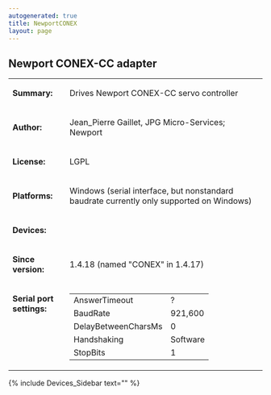 ```yaml
---
autogenerated: true
title: NewportCONEX
layout: page
---
```


## Newport CONEX-CC adapter

<table>

<tr>

<td markdown="1">

**Summary:**

</td>

<td markdown="1">

Drives Newport CONEX-CC servo controller

</td>

</tr>

<tr>

<td markdown="1">

**Author:**

</td>

<td markdown="1">

Jean\_Pierre Gaillet, JPG Micro-Services; Newport

</td>

</tr>

<tr>

<td markdown="1">

**License:**

</td>

<td markdown="1">

LGPL

</td>

</tr>

<tr>

<td markdown="1">

**Platforms:**

</td>

<td markdown="1">

Windows (serial interface, but nonstandard baudrate currently only
supported on Windows)

</td>

</tr>

<tr>

<td markdown="1">

**Devices:**

</td>

<td markdown="1">

</td>

</tr>

<tr>

<td markdown="1">

**Since version:**

</td>

<td markdown="1">

1.4.18 (named "CONEX" in 1.4.17)

</td>

</tr>

<tr>

<td markdown="1" valign=top>

**Serial port settings:**

</td>

<td markdown="1" valign=top>

|                     |          |
| ------------------- | -------- |
| AnswerTimeout       | ?        |
| BaudRate            | 921,600  |
| DelayBetweenCharsMs | 0        |
| Handshaking         | Software |
| StopBits            | 1        |

</table>

{% include Devices_Sidebar text="" %}
